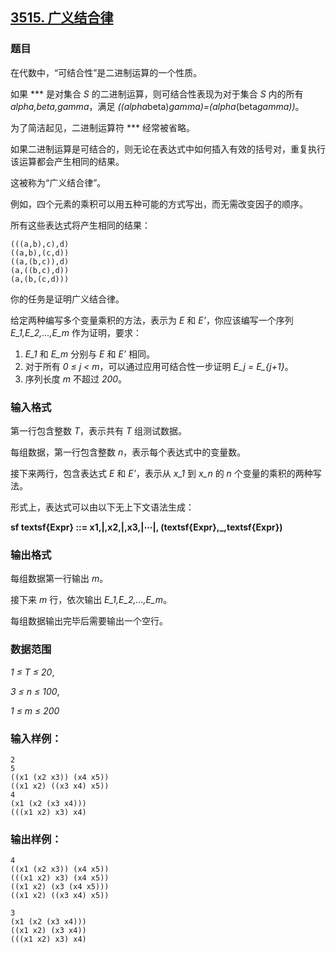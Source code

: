 ## [3515. 广义结合律](https://www.acwing.com/problem/content/3518/)

### 题目

在代数中，“可结合性”是二进制运算的一个性质。

如果 *** 是对集合 *S* 的二进制运算，则可结合性表现为对于集合 *S* 内的所有 *alpha,beta,gamma*，满足 *((alpha*beta)*gamma)=(alpha*(beta*gamma))*。

为了简洁起见，二进制运算符 *** 经常被省略。

如果二进制运算是可结合的，则无论在表达式中如何插入有效的括号对，重复执行该运算都会产生相同的结果。

这被称为“广义结合律”。

例如，四个元素的乘积可以用五种可能的方式写出，而无需改变因子的顺序。

所有这些表达式将产生相同的结果：

```
(((a,b),c),d)
((a,b),(c,d))
((a,(b,c)),d)
(a,((b,c),d))
(a,(b,(c,d)))
```

你的任务是证明广义结合律。

给定两种编写多个变量乘积的方法，表示为 *E* 和 *E’*，你应该编写一个序列 *E_1,E_2,…,E_m* 作为证明，要求：

1. *E_1* 和 *E_m* 分别与 *E* 和 *E’* 相同。
2. 对于所有 *0 ≤ j < m*，可以通过应用可结合性一步证明 *E_j = E_{j+1}*。
3. 序列长度 *m* 不超过 *200*。

### 输入格式

第一行包含整数 *T*，表示共有 *T* 组测试数据。

每组数据，第一行包含整数 *n*，表示每个表达式中的变量数。

接下来两行，包含表达式 *E* 和 *E’*，表示从 *x_1* 到 *x_n* 的 *n* 个变量的乘积的两种写法。

形式上，表达式可以由以下无上下文语法生成：

**sf textsf{Expr} ::= x1,|,x2,|,x3,|⋯|, (textsf{Expr},_,textsf{Expr})**

### 输出格式

每组数据第一行输出 *m*。

接下来 *m* 行，依次输出 *E_1,E_2,…,E_m*。

每组数据输出完毕后需要输出一个空行。

### 数据范围

*1 ≤ T ≤ 20*,

*3 ≤ n ≤ 100*,

*1 ≤ m ≤ 200*

### 输入样例：

```
2
5
((x1 (x2 x3)) (x4 x5))
((x1 x2) ((x3 x4) x5))
4
(x1 (x2 (x3 x4)))
(((x1 x2) x3) x4)
```

### 输出样例：

```
4
((x1 (x2 x3)) (x4 x5))
(((x1 x2) x3) (x4 x5))
((x1 x2) (x3 (x4 x5)))
((x1 x2) ((x3 x4) x5))

3
(x1 (x2 (x3 x4)))
((x1 x2) (x3 x4))
(((x1 x2) x3) x4)
```

